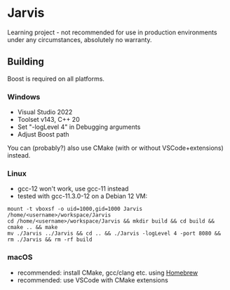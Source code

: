 # Jarvis

Learning project - not recommended for use in production environments under any circumstances, absolutely no warranty.

## Building

Boost is required on all platforms.

### Windows

- Visual Studio 2022
- Toolset v143,  C++ 20
- Set "-logLevel 4" in Debugging arguments
- Adjust Boost path

You can (probably?) also use CMake (with or without VSCode+extensions) instead.

### Linux

- gcc-12 won't work, use gcc-11 instead
- tested with gcc-11.3.0-12 on a Debian 12 VM:

```
mount -t vboxsf -o uid=1000,gid=1000 Jarvis /home/<username>/workspace/Jarvis 
cd /home/<username>/workspace/Jarvis && mkdir build && cd build && cmake .. && make 
mv ./Jarvis ../Jarvis && cd .. && ./Jarvis -logLevel 4 -port 8080 && rm ./Jarvis && rm -rf build
```

### macOS

- recommended: install CMake, gcc/clang etc. using [Homebrew](https://brew.sh)
- recommended: use VSCode with CMake extensions
